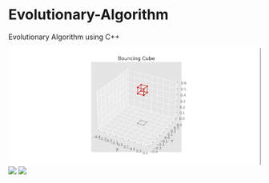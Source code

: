 # Evolutionary-Algorithm
Evolutionary Algorithm using C++

![](https://github.com/guozh52/Evolutionary-Algorithm/blob/main/Bouncing%20cube.gif)
![](https://github.com/guozh52/Evolutionary-Algorithm/blob/main/Robot%20family.gif)
![](Robots-final.gif)

